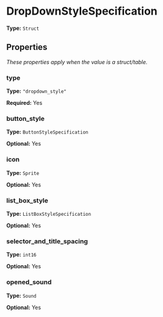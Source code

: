 # DropDownStyleSpecification

**Type:** `Struct`

## Properties

*These properties apply when the value is a struct/table.*

### type

**Type:** `"dropdown_style"`

**Required:** Yes

### button_style

**Type:** `ButtonStyleSpecification`

**Optional:** Yes

### icon

**Type:** `Sprite`

**Optional:** Yes

### list_box_style

**Type:** `ListBoxStyleSpecification`

**Optional:** Yes

### selector_and_title_spacing

**Type:** `int16`

**Optional:** Yes

### opened_sound

**Type:** `Sound`

**Optional:** Yes

